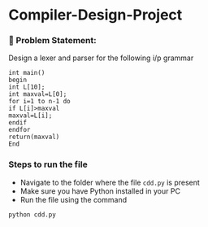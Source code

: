 # Compiler-Design-Project

### 📌 Problem Statement:

Design a lexer and parser for the following i/p grammar

```
int main()
begin
int L[10];
int maxval=L[0]; 
for i=1 to n-1 do
if L[i]>maxval
maxval=L[i];
endif
endfor
return(maxval)
End
```

### Steps to run the file

- Navigate to the folder where the file `cdd.py` is present
- Make sure you have Python installed in your PC
- Run the file using the command

```
python cdd.py
```
